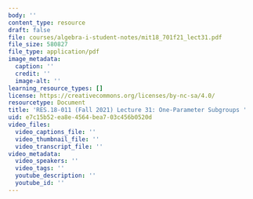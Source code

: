 ```yaml
---
body: ''
content_type: resource
draft: false
file: courses/algebra-i-student-notes/mit18_701f21_lect31.pdf
file_size: 580827
file_type: application/pdf
image_metadata:
  caption: ''
  credit: ''
  image-alt: ''
learning_resource_types: []
license: https://creativecommons.org/licenses/by-nc-sa/4.0/
resourcetype: Document
title: 'RES.18-011 (Fall 2021) Lecture 31: One-Parameter Subgroups '
uid: e7c15b52-ea8e-4564-bea7-03c456b0520d
video_files:
  video_captions_file: ''
  video_thumbnail_file: ''
  video_transcript_file: ''
video_metadata:
  video_speakers: ''
  video_tags: ''
  youtube_description: ''
  youtube_id: ''
---
```

